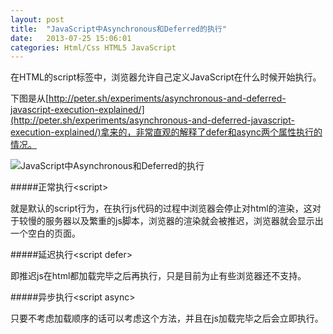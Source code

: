 ```yaml
---
layout: post
title:  "JavaScript中Asynchronous和Deferred的执行"
date:   2013-07-25 15:06:01
categories: Html/Css HTML5 JavaScript
---
```

在HTML的script标签中，浏览器允许自己定义JavaScript在什么时候开始执行。

下图是从[http://peter.sh/experiments/asynchronous-and-deferred-javascript-execution-explained/](http://peter.sh/experiments/asynchronous-and-deferred-javascript-execution-explained/)拿来的，非常直观的解释了defer和async两个属性执行的情况。

![JavaScript中Asynchronous和Deferred的执行](/userfiles/images/execution2.jpg)

#####正常执行&lt;script&gt;

就是默认的script行为，在执行js代码的过程中浏览器会停止对html的渲染，这对于较慢的服务器以及繁重的js脚本，浏览器的渲染就会被推迟，浏览器就会显示出一个空白的页面。

#####延迟执行&lt;script defer&gt;

即推迟js在html都加载完毕之后再执行，只是目前为止有些浏览器还不支持。

#####异步执行&lt;script async&gt;

只要不考虑加载顺序的话可以考虑这个方法，并且在js加载完毕之后会立即执行。